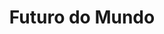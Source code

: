 ---
Numero: 28
title: Futuro do Mundo
Autor: Isaac Asimov
Co-autor: 
Ano-de-Publicacao: 1956
Titulo-original: Pebble in the Sky
Tradutor: A Maldonado Domingues
Co-tradutor: 
Ano-de-edicao: 1950
alias: Isaac-Asimov
Autor2-alias: 
Tradutor1-alias: A-Maldonado-Domingues
Tradutor2-alias: 
Titulo-link: 28-Futuro-do-Mundo
Capa: Cândido Costa Pinto
pags: 265
Capa-link: Candido-Costa-Pinto
---